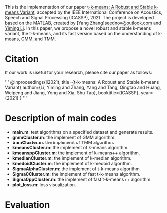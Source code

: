 This is the implementation of our paper [t-k-means: A Robust and Stable k-means Variant](https://arxiv.org/pdf/1907.07442.pdf), accepted by the IEEE International Conference on Acoustics, Speech and Signal Processing (ICASSP), 2021. The project is developed based on the MATLAB, created by [Yang Zhang]<seednov@outlook.com> and [Yiming Li](http://liyiming.tech/). In this paper, we propose a novel robust and stable k-means variant, the t-k-means, and its fast version based on the understanding of k-means, GMM, and TMM.



# Citation
If our work is useful for your research, please cite our paper as follows:

'''
@inproceedings{li2021t,
  title={t-k-means: A Robust and Stable k-means Variant}
  author={Li, Yiming and Zhang, Yang and Tang, Qingtao and Huang, Weipeng and Jiang, Yong and Xia, Shu-Tao},
  booktitle={ICASSP},
  year={2021}
}
'''

# Description of main codes
* **main.m**: test algorithms on a specified dataset and generate results.
* **gmmCluster.m**: the implement of GMM algorithm.
* **tmmCluster.m**: the implement of TMM algorithm.
* **kmeansCluster.m**: the implement of k-means algorithm.
* **kmeansppCluster.m**: the implement of k-means++ algorithm.
* **kmedianCluster.m**: the implement of k-median algorithm.
* **kmedoidCluster.m**: the implement of k-medoid algorithm.
* **SigmaAlphaCluster.m**: the implement of t-k-means algorithm.
* **Sigma0Cluster.m**: the implement of fast t-k-means algorithm.
* **Sigma0ppCluster.m**: the implement of fast t-k-means++ algorithm.
* **plot_loss.m**: loss visualization.

# Evaluation
